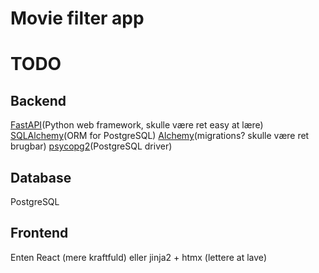 # Movie filter app

# TODO

## Backend
[FastAPI](https://fastapi.tiangolo.com/)(Python web framework, skulle være ret easy at lære)
[SQLAlchemy](https://www.sqlalchemy.org/)(ORM for PostgreSQL)
[Alchemy](https://alembic.sqlalchemy.org/)(migrations? skulle være ret brugbar)
[psycopg2](https://pypi.org/project/psycopg2/)(PostgreSQL driver)

## Database
PostgreSQL

## Frontend
Enten React (mere kraftfuld) eller jinja2 + htmx (lettere at lave)

